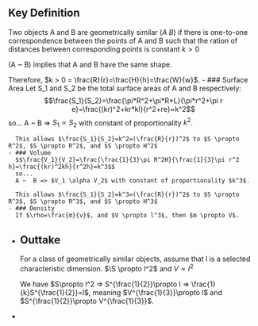 ## Key Definition
Two objects A and B are geometrically similar ($A ~ B$) if there is one-to-one correspondence between the points of A and B such that the ration of distances between corresponding points is constant $k>0$

(A ~ B) implies that A and B have the same shape.

Therefore, $k > 0 = \frac{R}{r}=\frac{H}{h}=\frac{W}{w}$.
	- ### Surface Area
	  Let S_1 and S_2 be the total surface areas of A and B respectively:
	  $$\frac{S_1}{S_2}=\frac{\pi*R^2+\pi*R*L}{\pi*r^2+\pi r e}=\frac{(kr)^2+kr*kl}{r^2+re}=k^2$$
	  so...
	  A ~  B => $S_1 \propto S_2$ with constant of proportionality $k^2$.
	  
	  This allows $\frac{S_1}{S_2}=k^2=(\frac{R}{r})^2$ to $S \propto R^2$, $S \propto R^2$, and $S \propto H^2$
	- ### Volume
	  $$\frac{V_1}{V_2}=\frac{\frac{1}{3}\pi R^2H}{\frac{1}{3}\pi r^2 h}=\frac{(kr)^2kh}{r^2h}=k^3$$
	  so...
	  A ~  B => $V_1 \alpha V_2$ with constant of proportionality $k^3$.
	  
	  This allows $\frac{S_1}{S_2}=k^3=(\frac{R}{r})^2$ to $S \propto R^3$, $S \propto R^3$, and $S \propto H^3$
	- ### Density
	  If $\rho=\frac{m}{v}$, and $V \propto l^3$, then $m \propto V$.
- ## Outtake
  For a class of geometrically similar objects, assume that l is a selected characteristic dimension. $\S \propto l^2$ and $V \propto l^2$
  
  We have $S\propto l^2 => S^{\frac{1}{2}}\propto l => \frac{1}{k}S^{\frac{1}{2}}=l$, meaning $V^{\frac{1}{3}}\propto l$ and $S^{\frac{1}{2}}\propto V^{\frac{1}{3}}$.
-